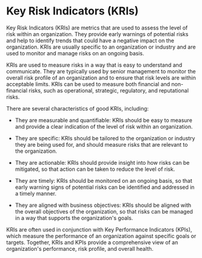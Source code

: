 # Key Risk Indicators (KRIs)

Key Risk Indicators (KRIs) are metrics that are used to assess the level of risk within an organization. They provide early warnings of potential risks and help to identify trends that could have a negative impact on the organization. KRIs are usually specific to an organization or industry and are used to monitor and manage risks on an ongoing basis.

KRIs are used to measure risks in a way that is easy to understand and communicate. They are typically used by senior management to monitor the overall risk profile of an organization and to ensure that risk levels are within acceptable limits. KRIs can be used to measure both financial and non-financial risks, such as operational, strategic, regulatory, and reputational risks.

There are several characteristics of good KRIs, including:

* They are measurable and quantifiable: KRIs should be easy to measure and provide a clear indication of the level of risk within an organization.

* They are specific: KRIs should be tailored to the organization or industry they are being used for, and should measure risks that are relevant to the organization.

* They are actionable: KRIs should provide insight into how risks can be mitigated, so that action can be taken to reduce the level of risk.

* They are timely: KRIs should be monitored on an ongoing basis, so that early warning signs of potential risks can be identified and addressed in a timely manner.

* They are aligned with business objectives: KRIs should be aligned with the overall objectives of the organization, so that risks can be managed in a way that supports the organization's goals.

KRIs are often used in conjunction with Key Performance Indicators (KPIs), which measure the performance of an organization against specific goals or targets. Together, KRIs and KPIs provide a comprehensive view of an organization's performance, risk profile, and overall health.